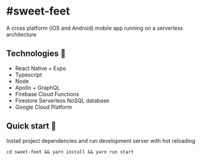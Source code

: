 # #sweet-feet
A cross platform (iOS and Android) mobile app running on a serverless architecture

## Technologies 🔌

- React Native + Expo
- Typescript
- Node
- Apollo + GraphQL
- Firebase Cloud Functions
- Firestore Serverless NoSQL database
- Google Cloud Platform

## Quick start 🚀
Install project dependencies and run development server with hot reloading

```
cd sweet-feet && yarn install && yarn run start
```
